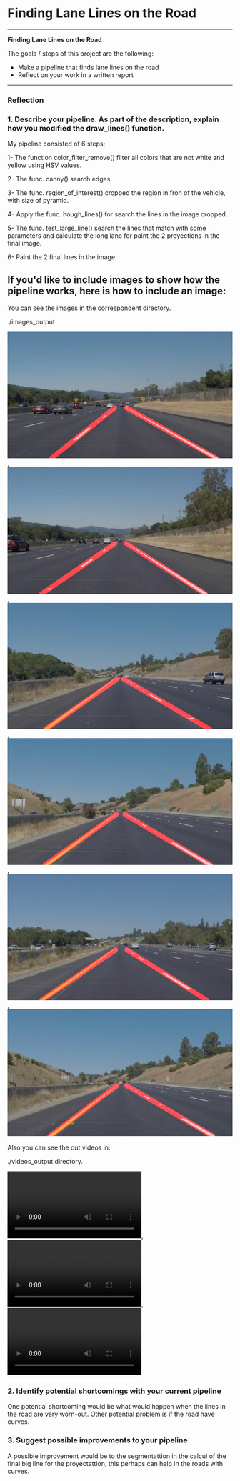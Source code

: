 # **Finding Lane Lines on the Road** 


---

**Finding Lane Lines on the Road**

The goals / steps of this project are the following:
* Make a pipeline that finds lane lines on the road
* Reflect on your work in a written report


[//]: # (Image References)

[image1]: ./images_output/solidWhiteCurve.jpg "Solid white curve"
[image2]: ./images_output/solidWhiteRight.jpg "Solid white only in right"
[image3]: ./images_output/solidYellowCurve.jpg "Solid yellow curve"
[image4]: ./images_output/solidYellowCurve2.jpg "Solid yellow curve 2"
[image5]: ./images_output/solidYellowLeft.jpg "Solid yellow left"
[image6]: ./images_output/whiteCarLaneSwitch.jpg "Solid white lane switch"

[video1]: ./videos_output/solidWhiteRight.mp4 "Solid white right"
[video2]: ./videos_output/solidYellowLeft.mp4 "Solid yellow left"
[video3]: ./videos_output/challenge.mp4 "Video for the challenge"


---

### Reflection

### 1. Describe your pipeline. As part of the description, explain how you modified the draw_lines() function.

My pipeline consisted of 6 steps:

1- The function color_filter_remove() filter all colors that are not white and yellow using HSV values.

2- The func. canny() search edges.

3- The func. region_of_interest() cropped the region in fron of the vehicle, with size of pyramid.

4- Apply the func. hough_lines() for search the lines in the image cropped.

5- The func. test_large_line() search the lines that match with some parameters and calculate the long lane for paint the 2 proyections in the final image.

6- Paint the 2 final lines in the image.



## If you'd like to include images to show how the pipeline works, here is how to include an image: 

You can see the images in the correspondent directory.

./images_output

![alt text][image1], ![alt text][image2], ![alt text][image3], ![alt text][image4], ![alt text][image5], ![alt text][image6]

Also you can see the out videos in:

./videos_output directory.

![alt text][video1], ![alt text][video2], ![alt text][video3]


### 2. Identify potential shortcomings with your current pipeline



One potential shortcoming would be what would happen when the lines in the road are very worn-out.
Other potential problem is if the road have curves.


### 3. Suggest possible improvements to your pipeline

A possible improvement would be to the segmentattion in the calcul of the final big line for the proyectattion, this perhaps can help in the roads with curves.

